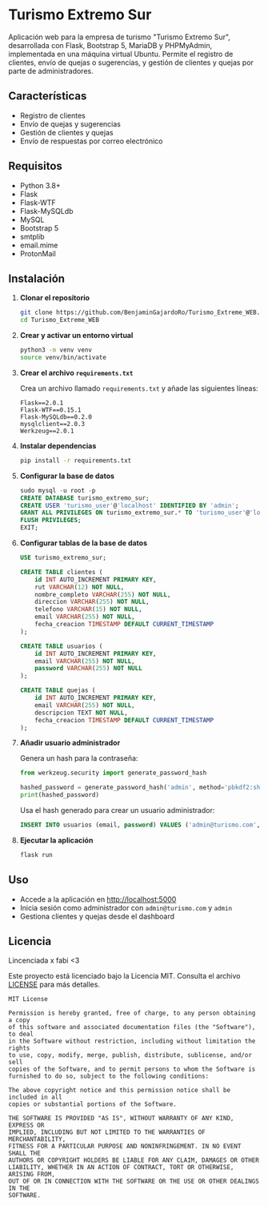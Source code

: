 # Turismo Extremo Sur

Aplicación web para la empresa de turismo "Turismo Extremo Sur", desarrollada con Flask, Bootstrap 5, MariaDB y PHPMyAdmin, implementada en una máquina virtual Ubuntu. Permite el registro de clientes, envío de quejas o sugerencias, y gestión de clientes y quejas por parte de administradores.

## Características

- Registro de clientes
- Envío de quejas y sugerencias
- Gestión de clientes y quejas
- Envío de respuestas por correo electrónico

## Requisitos

- Python 3.8+
- Flask
- Flask-WTF
- Flask-MySQLdb
- MySQL
- Bootstrap 5
- smtplib
- email.mime
- ProtonMail

## Instalación

1. **Clonar el repositorio**

    ```bash
    git clone https://github.com/BenjaminGajardoRo/Turismo_Extreme_WEB.git
    cd Turismo_Extreme_WEB
    ```

2. **Crear y activar un entorno virtual**

    ```bash
    python3 -m venv venv
    source venv/bin/activate
    ```

3. **Crear el archivo `requirements.txt`**

    Crea un archivo llamado `requirements.txt` y añade las siguientes líneas:

    ```plaintext
    Flask==2.0.1
    Flask-WTF==0.15.1
    Flask-MySQLdb==0.2.0
    mysqlclient==2.0.3
    Werkzeug==2.0.1
    ```

4. **Instalar dependencias**

    ```bash
    pip install -r requirements.txt
    ```

5. **Configurar la base de datos**

    ```sql
    sudo mysql -u root -p
    CREATE DATABASE turismo_extremo_sur;
    CREATE USER 'turismo_user'@'localhost' IDENTIFIED BY 'admin';
    GRANT ALL PRIVILEGES ON turismo_extremo_sur.* TO 'turismo_user'@'localhost';
    FLUSH PRIVILEGES;
    EXIT;
    ```

6. **Configurar tablas de la base de datos**

    ```sql
    USE turismo_extremo_sur;

    CREATE TABLE clientes (
        id INT AUTO_INCREMENT PRIMARY KEY,
        rut VARCHAR(12) NOT NULL,
        nombre_completo VARCHAR(255) NOT NULL,
        direccion VARCHAR(255) NOT NULL,
        telefono VARCHAR(15) NOT NULL,
        email VARCHAR(255) NOT NULL,
        fecha_creacion TIMESTAMP DEFAULT CURRENT_TIMESTAMP
    );

    CREATE TABLE usuarios (
        id INT AUTO_INCREMENT PRIMARY KEY,
        email VARCHAR(255) NOT NULL,
        password VARCHAR(255) NOT NULL
    );

    CREATE TABLE quejas (
        id INT AUTO_INCREMENT PRIMARY KEY,
        email VARCHAR(255) NOT NULL,
        descripcion TEXT NOT NULL,
        fecha_creacion TIMESTAMP DEFAULT CURRENT_TIMESTAMP
    );
    ```

7. **Añadir usuario administrador**

    Genera un hash para la contraseña:

    ```python
    from werkzeug.security import generate_password_hash

    hashed_password = generate_password_hash('admin', method='pbkdf2:sha256', salt_length=16)
    print(hashed_password)
    ```

    Usa el hash generado para crear un usuario administrador:

    ```sql
    INSERT INTO usuarios (email, password) VALUES ('admin@turismo.com', '<hashed_password>');
    ```

8. **Ejecutar la aplicación**

    ```bash
    flask run
    ```

## Uso

- Accede a la aplicación en [http://localhost:5000](http://localhost:5000)
- Inicia sesión como administrador con `admin@turismo.com` y `admin`
- Gestiona clientes y quejas desde el dashboard

## Licencia

Lincenciada x fabi <3

Este proyecto está licenciado bajo la Licencia MIT. Consulta el archivo [LICENSE](LICENSE) para más detalles.

```plaintext
MIT License

Permission is hereby granted, free of charge, to any person obtaining a copy
of this software and associated documentation files (the "Software"), to deal
in the Software without restriction, including without limitation the rights
to use, copy, modify, merge, publish, distribute, sublicense, and/or sell
copies of the Software, and to permit persons to whom the Software is
furnished to do so, subject to the following conditions:

The above copyright notice and this permission notice shall be included in all
copies or substantial portions of the Software.

THE SOFTWARE IS PROVIDED "AS IS", WITHOUT WARRANTY OF ANY KIND, EXPRESS OR
IMPLIED, INCLUDING BUT NOT LIMITED TO THE WARRANTIES OF MERCHANTABILITY,
FITNESS FOR A PARTICULAR PURPOSE AND NONINFRINGEMENT. IN NO EVENT SHALL THE
AUTHORS OR COPYRIGHT HOLDERS BE LIABLE FOR ANY CLAIM, DAMAGES OR OTHER
LIABILITY, WHETHER IN AN ACTION OF CONTRACT, TORT OR OTHERWISE, ARISING FROM,
OUT OF OR IN CONNECTION WITH THE SOFTWARE OR THE USE OR OTHER DEALINGS IN THE
SOFTWARE.

